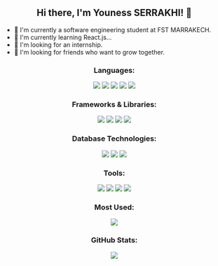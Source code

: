 <h2 align="center">Hi there, I'm Youness SERRAKHI! 👋</h2>
<p align="center">
  <ul>
  <li>🔭 I'm currently a software engineering student at FST MARRAKECH.</li>
  <li>🌱 I'm currently learning React.js...</li>
  <li>👯 I'm looking for an internship.</li>
  <li>🤔 I'm looking for friends who want to grow together.</li> 
  </ul>
</p>
<h3 align="center">Languages:</h3>

<p align="center">
  <img src="https://img.shields.io/badge/Java-orange?style=flat&logo=java">
  <img src="https://img.shields.io/badge/JavaScript-yellow?style=flat&logo=javascript">
  <img src="https://img.shields.io/badge/PHP-blue?style=flat&logo=php">
  <img src="https://img.shields.io/badge/C%23-purple?style=flat&logo=c-sharp">
  <img src="https://img.shields.io/badge/C-blue?style=flat&logo=c">
</p>

<h3 align="center">Frameworks & Libraries:</h3>

<p align="center">
  <img src="https://img.shields.io/badge/Laravel-orange?style=flat&logo=laravel">
  <img src="https://img.shields.io/badge/React-blue?style=flat&logo=react">
  <img src="https://img.shields.io/badge/Axios-green?style=flat&logo=axios">
   <img src="https://img.shields.io/badge/.NET%20Core-purple?style=flat&logo=.net">
</p>

<h3 align="center">Database Technologies:</h3>

<p align="center">
  <img src="https://img.shields.io/badge/MySQL-blue?style=flat&logo=mysql">
  <img src="https://img.shields.io/badge/Oracle%20DB-red?style=flat&logo=oracle">
  <img src="https://img.shields.io/badge/SQL%20Server-blue?style=flat&logo=microsoft-sql-server">
</p>

<h3 align="center">Tools:</h3>

<p align="center">
  <img src="https://img.shields.io/badge/Visual%20Studio%20Code-blue?style=flat&logo=visual-studio-code">
  <img src="https://img.shields.io/badge/Git-black?style=flat&logo=git">
  <img src="https://img.shields.io/badge/GitHub-black?style=flat&logo=github">
  <img src="https://img.shields.io/badge/Postman-orange?style=flat&logo=postman">
</p>
<h3 align="center">Most Used:</h3>

<p align="center">
  <img src="https://github-readme-stats.vercel.app/api/top-langs/?username=YounessSerrakhi&layout=compact&hide=css&exclude_repo=travesyHotel">
</p>

<h3 align="center">GitHub Stats:</h3>

<p align="center">
  <img src="https://github-readme-stats.vercel.app/api?username=YounessSerrakhi&show_icons=true&theme=dark#gh-dark-mode-only">
</p>

